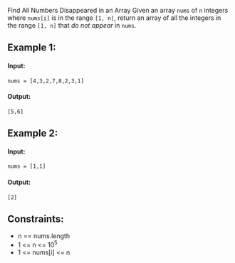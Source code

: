 Find All Numbers Disappeared in an Array
Given an array `nums` of `n` integers where `nums[i]` is in the range `[1, n]`, return an array of all the integers in the range `[1, n]` that *do not appear* in `nums`.

 

## Example 1:

#### Input: 
`nums = [4,3,2,7,8,2,3,1]`

#### Output: 
`[5,6]`



## Example 2:

#### Input: 
`nums = [1,1]`

#### Output: 
`[2]`
 


## Constraints:
- n == nums.length
- 1 <= n <= 10<sup>5</sup>
- 1 <= nums[i] <= n

